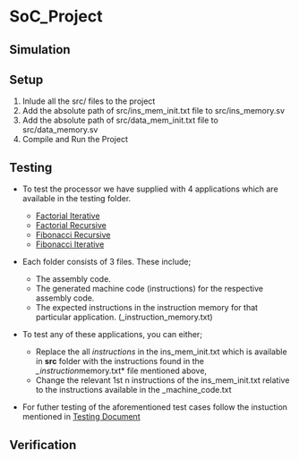 # SoC_Project

## Simulation

## Setup

1. Inlude all the src/ files to the project
2. Add the absolute path of src/ins_mem_init.txt file to src/ins_memory.sv
3. Add the absolute path of src/data_mem_init.txt file to src/data_memory.sv
4. Compile and Run the Project

<!-- ### Run a compiled code
1. Generate assembly code (use an online compiler)
2. Copy and paste assembly code into ./Assembly-To-Machine-Code-Risc-V/test.asm
3. Run ./Assembly-To-Machine-Code-Risc-V/A-to_M.cpp
4. Copy and paste the resultant content of MCode.mc into the ins_mem_init.txt
5. Run the RTL simulation from Quartus  -->

## Testing

- To test the processor we have supplied with 4 applications which are available in the testing folder.
  - [Factorial Iterative](testing/Factorial_iterative)
  - [Factorial Recursive](testing/Factorial_Recursive)
  - [Fibonacci Recursive](testing/Fibonacci_Recursive)
  - [Fibonacci Iterative](testing/Finonacci_iterative)
- Each folder consists of 3 files. These include;
  - The assembly code.
  - The generated machine code (instructions) for the respective assembly code.
  - The expected instructions in the instruction memory for that particular application. (\_instruction_memory.txt)
- To test any of these applications, you can either;

  - Replace the all _instructions_ in the ins_mem_init.txt which is available in **src** folder with the instructions found in the *\_instruction*memory.txt\* file mentioned above,
  - Change the relevant 1st n instructions of the ins_mem_init.txt relative to the instructions available in the \_machine_code.txt

- For futher testing of the aforementioned test cases follow the instuction mentioned in [Testing Document](testing/Testing.md)

## Verification

